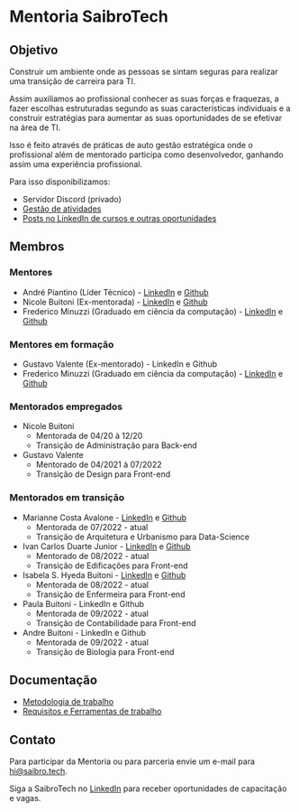 # Mentoria SaibroTech

## Objetivo

Construir um ambiente onde as pessoas se sintam seguras para realizar uma transição de carreira para TI.

Assim auxiliamos ao profissional conhecer as suas forças e fraquezas, a fazer escolhas estruturadas segundo as suas características individuais e a construir estratégias para aumentar as suas oportunidades de se efetivar na área de TI.

Isso é feito através de práticas de auto gestão estratégica onde o profissional além de mentorado participa como desenvolvedor, ganhando assim uma experiência profissional.

Para isso disponibilizamos:

* Servidor Discord (privado)
* [Gestão de atividades](https://github.com/orgs/saibrotech/projects/8)
* [Posts no LinkedIn de cursos e outras oportunidades](https://www.linkedin.com/company/saibrotech/posts/)

## Membros

### Mentores

* André Piantino (Líder Técnico) - [LinkedIn](https://www.linkedin.com/in/andre-porto-leal-piantino/) e [Github](https://github.com/piantino)
* Nicole Buitoni (Ex-mentorada) - [LinkedIn](https://www.linkedin.com/in/nicole-buitoni/) e [Github](https://github.com/Nibuitoni)
* Frederico Minuzzi (Graduado em ciência da computação) - [LinkedIn](https://www.linkedin.com/in/frederico-minuzzi-20200416a/) e [Github](https://github.com/Freddyminu)

### Mentores em formação

* Gustavo Valente (Ex-mentorado) - LinkedIn e Github
* Frederico Minuzzi (Graduado em ciência da computação) - [LinkedIn](https://www.linkedin.com/in/frederico-minuzzi-20200416a/) e [Github](https://github.com/Freddyminu)

### Mentorados empregados

* Nicole Buitoni
  * Mentorada de 04/20 à 12/20
  * Transição de Administração para Back-end
* Gustavo Valente
  * Mentorado de 04/2021 à 07/2022
  * Transição de Design para Front-end

### Mentorados em transição

* Marianne Costa Avalone - [LinkedIn](https://www.linkedin.com/in/mariannecosta/) e [Github](https://github.com/nanipumpkin)
  * Mentorada de 07/2022 - atual
  * Transição de Arquitetura e Urbanismo para Data-Science
* Ivan Carlos Duarte Junior - [LinkedIn](https://www.linkedin.com/in/ivan-carlos-duarte-junior/) e [Github](https://github.com/IvanCarlosJr)
  * Mentorado de 08/2022 - atual
  * Transição de Edificações para Front-end 
* Isabela S. Hyeda Buitoni - [LinkedIn](https://www.linkedin.com/in/isabela-schurhaus-hyeda-buitoni/) e [Github](https://github.com/isabelahyeda)
  * Mentorada de 08/2022 - atual
  * Transição de Enfermeira para Front-end
* Paula Buitoni - LinkedIn e Github
  * Mentorada de 09/2022 - atual
  * Transição de Contabilidade para Front-end
* Andre Buitoni - LinkedIn e Github
  * Mentorada de 09/2022 - atual
  * Transição de Biologia para Front-end

## Documentação

* [Metodologia de trabalho](metodologia.md)
* [Requisitos e Ferramentas de trabalho](requisitos-ferramentas.md)

## Contato

Para participar da Mentoria ou para parceria envie um e-mail para hi@saibro.tech.

Siga a SaibroTech no [LinkedIn](https://www.linkedin.com/company/saibrotech/) para receber oportunidades de capacitação e vagas.
